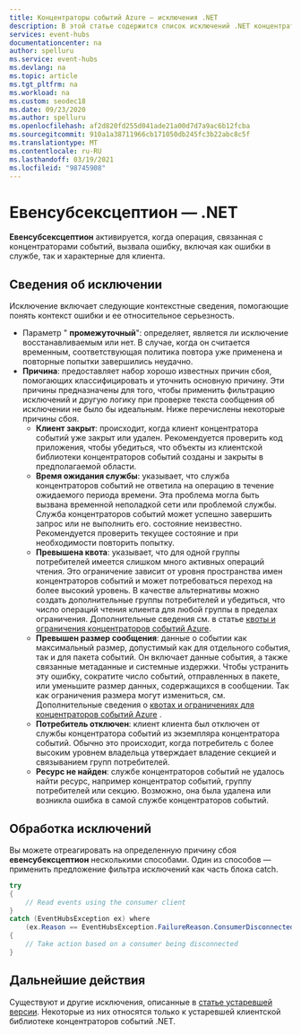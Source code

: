 ```yaml
---
title: Концентраторы событий Azure — исключения .NET
description: В этой статье содержится список исключений .NET концентраторов событий Azure для обмена сообщениями и предлагаемых действий.
services: event-hubs
documentationcenter: na
author: spelluru
ms.service: event-hubs
ms.devlang: na
ms.topic: article
ms.tgt_pltfrm: na
ms.workload: na
ms.custom: seodec18
ms.date: 09/23/2020
ms.author: spelluru
ms.openlocfilehash: af2d820fd255d041ade21a00d7d7a9ac6b12fcba
ms.sourcegitcommit: 910a1a38711966cb171050db245fc3b22abc8c5f
ms.translationtype: MT
ms.contentlocale: ru-RU
ms.lasthandoff: 03/19/2021
ms.locfileid: "98745908"
---
```

# <a name="eventhubsexception---net"></a>Евенсубсексцептион — .NET
**Евенсубсексцептион** активируется, когда операция, связанная с концентраторами событий, вызвала ошибку, включая как ошибки в службе, так и характерные для клиента. 

## <a name="exception-information"></a>Сведения об исключении
Исключение включает следующие контекстные сведения, помогающие понять контекст ошибки и ее относительное серьезность. 

- Параметр " **промежуточный**": определяет, является ли исключение восстанавливаемым или нет. В случае, когда он считается временным, соответствующая политика повтора уже применена и повторные попытки завершились неудачно.
- **Причина**: предоставляет набор хорошо известных причин сбоя, помогающих классифицировать и уточнить основную причину. Эти причины предназначены для того, чтобы применить фильтрацию исключений и другую логику при проверке текста сообщения об исключении не было бы идеальным. Ниже перечислены некоторые причины сбоя.
    - **Клиент закрыт**: происходит, когда клиент концентратора событий уже закрыт или удален. Рекомендуется проверить код приложения, чтобы убедиться, что объекты из клиентской библиотеки концентраторов событий созданы и закрыты в предполагаемой области.
    - **Время ожидания службы**: указывает, что служба концентраторов событий не ответила на операцию в течение ожидаемого периода времени. Эта проблема могла быть вызвана временной неполадкой сети или проблемой службы. Служба концентраторов событий может успешно завершить запрос или не выполнить его. состояние неизвестно. Рекомендуется проверить текущее состояние и при необходимости повторить попытку.
    - **Превышена квота**: указывает, что для одной группы потребителей имеется слишком много активных операций чтения. Это ограничение зависит от уровня пространства имен концентраторов событий и может потребоваться переход на более высокий уровень. В качестве альтернативы можно создать дополнительные группы потребителей и убедиться, что число операций чтения клиента для любой группы в пределах ограничения. Дополнительные сведения см. в статье [квоты и ограничения концентраторов событий Azure](event-hubs-quotas.md).
    - **Превышен размер сообщения**: данные о событии как максимальный размер, допустимый как для отдельного события, так и для пакета событий. Он включает данные события, а также связанные метаданные и системные издержки. Чтобы устранить эту ошибку, сократите число событий, отправленных в пакете, или уменьшите размер данных, содержащихся в сообщении. Так как ограничения размера могут измениться, см. Дополнительные сведения о [квотах и ограничениях для концентраторов событий Azure](event-hubs-quotas.md) .
    - **Потребитель отключен**: клиент клиента был отключен от службы концентратора событий из экземпляра концентратора событий. Обычно это происходит, когда потребитель с более высоким уровнем владельца утверждает владение секцией и связыванием групп потребителей.
    - **Ресурс не найден**: службе концентраторов событий не удалось найти ресурс, например концентратор событий, группу потребителей или секцию. Возможно, она была удалена или возникла ошибка в самой службе концентраторов событий.

## <a name="handling-exceptions"></a>Обработка исключений
Вы можете отреагировать на определенную причину сбоя **евенсубексцептион**  несколькими способами. Один из способов — применить предложение фильтра исключений как часть блока catch.

```csharp
try
{
    // Read events using the consumer client
}
catch (EventHubsException ex) where 
    (ex.Reason == EventHubsException.FailureReason.ConsumerDisconnected)
{
    // Take action based on a consumer being disconnected
}
```

## <a name="next-steps"></a>Дальнейшие действия
Существуют и другие исключения, описанные в [статье устаревшей версии](event-hubs-messaging-exceptions.md). Некоторые из них относятся только к устаревшей клиентской библиотеке концентраторов событий .NET.
